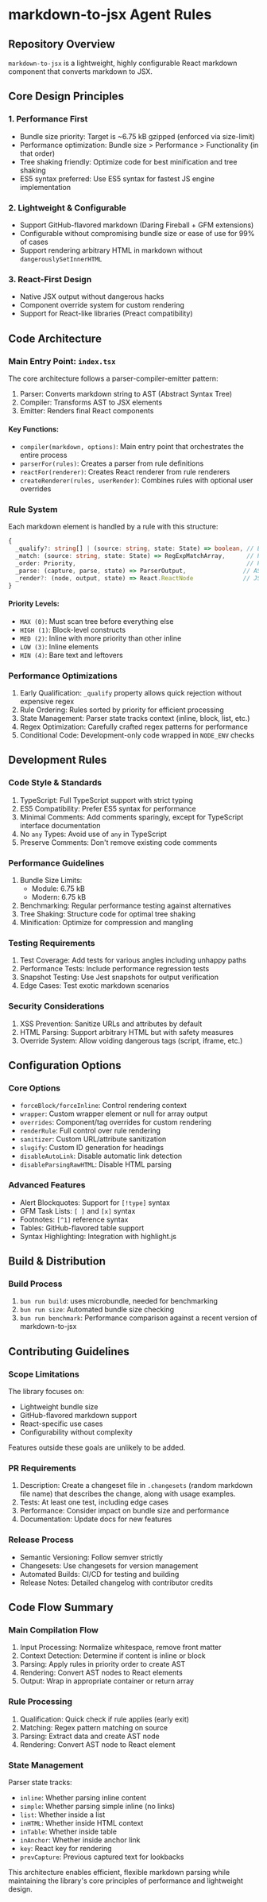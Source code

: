 # markdown-to-jsx Agent Rules

## Repository Overview

`markdown-to-jsx` is a lightweight, highly configurable React markdown component that converts markdown to JSX.

## Core Design Principles

### 1. Performance First

- Bundle size priority: Target is ~6.75 kB gzipped (enforced via size-limit)
- Performance optimization: Bundle size > Performance > Functionality (in that order)
- Tree shaking friendly: Optimize code for best minification and tree shaking
- ES5 syntax preferred: Use ES5 syntax for fastest JS engine implementation

### 2. Lightweight & Configurable

- Support GitHub-flavored markdown (Daring Fireball + GFM extensions)
- Configurable without compromising bundle size or ease of use for 99% of cases
- Support rendering arbitrary HTML in markdown without `dangerouslySetInnerHTML`

### 3. React-First Design

- Native JSX output without dangerous hacks
- Component override system for custom rendering
- Support for React-like libraries (Preact compatibility)

## Code Architecture

### Main Entry Point: `index.tsx`

The core architecture follows a parser-compiler-emitter pattern:

1. Parser: Converts markdown string to AST (Abstract Syntax Tree)
2. Compiler: Transforms AST to JSX elements
3. Emitter: Renders final React components

#### Key Functions:

- `compiler(markdown, options)`: Main entry point that orchestrates the entire process
- `parserFor(rules)`: Creates a parser from rule definitions
- `reactFor(renderer)`: Creates React renderer from rule renderers
- `createRenderer(rules, userRender)`: Combines rules with optional user overrides

### Rule System

Each markdown element is handled by a rule with this structure:

```typescript
{
  _qualify?: string[] | (source: string, state: State) => boolean, // Early exit check
  _match: (source: string, state: State) => RegExpMatchArray,      // Pattern matching
  _order: Priority,                                                // Processing priority
  _parse: (capture, parse, state) => ParserOutput,                // AST creation
  _render?: (node, output, state) => React.ReactNode              // JSX rendering
}
```

#### Priority Levels:

- `MAX (0)`: Must scan tree before everything else
- `HIGH (1)`: Block-level constructs
- `MED (2)`: Inline with more priority than other inline
- `LOW (3)`: Inline elements
- `MIN (4)`: Bare text and leftovers

### Performance Optimizations

1. Early Qualification: `_qualify` property allows quick rejection without expensive regex
2. Rule Ordering: Rules sorted by priority for efficient processing
3. State Management: Parser state tracks context (inline, block, list, etc.)
4. Regex Optimization: Carefully crafted regex patterns for performance
5. Conditional Code: Development-only code wrapped in `NODE_ENV` checks

## Development Rules

### Code Style & Standards

1. TypeScript: Full TypeScript support with strict typing
2. ES5 Compatibility: Prefer ES5 syntax for performance
3. Minimal Comments: Add comments sparingly, except for TypeScript interface documentation
4. No `any` Types: Avoid use of `any` in TypeScript
5. Preserve Comments: Don't remove existing code comments

### Performance Guidelines

1. Bundle Size Limits:
   - Module: 6.75 kB
   - Modern: 6.75 kB
2. Benchmarking: Regular performance testing against alternatives
3. Tree Shaking: Structure code for optimal tree shaking
4. Minification: Optimize for compression and mangling

### Testing Requirements

1. Test Coverage: Add tests for various angles including unhappy paths
2. Performance Tests: Include performance regression tests
3. Snapshot Testing: Use Jest snapshots for output verification
4. Edge Cases: Test exotic markdown scenarios

### Security Considerations

1. XSS Prevention: Sanitize URLs and attributes by default
2. HTML Parsing: Support arbitrary HTML but with safety measures
3. Override System: Allow voiding dangerous tags (script, iframe, etc.)

## Configuration Options

### Core Options

- `forceBlock/forceInline`: Control rendering context
- `wrapper`: Custom wrapper element or null for array output
- `overrides`: Component/tag overrides for custom rendering
- `renderRule`: Full control over rule rendering
- `sanitizer`: Custom URL/attribute sanitization
- `slugify`: Custom ID generation for headings
- `disableAutoLink`: Disable automatic link detection
- `disableParsingRawHTML`: Disable HTML parsing

### Advanced Features

- Alert Blockquotes: Support for `[!type]` syntax
- GFM Task Lists: `[ ]` and `[x]` syntax
- Footnotes: `[^1]` reference syntax
- Tables: GitHub-flavored table support
- Syntax Highlighting: Integration with highlight.js

## Build & Distribution

### Build Process

1. `bun run build`: uses microbundle, needed for benchmarking
2. `bun run size`: Automated bundle size checking
3. `bun run benchmark`: Performance comparison against a recent version of markdown-to-jsx

## Contributing Guidelines

### Scope Limitations

The library focuses on:

- Lightweight bundle size
- GitHub-flavored markdown support
- React-specific use cases
- Configurability without complexity

Features outside these goals are unlikely to be added.

### PR Requirements

1. Description: Create a changeset file in `.changesets` (random markdown file name) that describes the change, along with usage examples.
2. Tests: At least one test, including edge cases
3. Performance: Consider impact on bundle size and performance
4. Documentation: Update docs for new features

### Release Process

- Semantic Versioning: Follow semver strictly
- Changesets: Use changesets for version management
- Automated Builds: CI/CD for testing and building
- Release Notes: Detailed changelog with contributor credits

## Code Flow Summary

### Main Compilation Flow

1. Input Processing: Normalize whitespace, remove front matter
2. Context Detection: Determine if content is inline or block
3. Parsing: Apply rules in priority order to create AST
4. Rendering: Convert AST nodes to React elements
5. Output: Wrap in appropriate container or return array

### Rule Processing

1. Qualification: Quick check if rule applies (early exit)
2. Matching: Regex pattern matching on source
3. Parsing: Extract data and create AST node
4. Rendering: Convert AST node to React element

### State Management

Parser state tracks:

- `inline`: Whether parsing inline content
- `simple`: Whether parsing simple inline (no links)
- `list`: Whether inside a list
- `inHTML`: Whether inside HTML context
- `inTable`: Whether inside table
- `inAnchor`: Whether inside anchor link
- `key`: React key for rendering
- `prevCapture`: Previous captured text for lookbacks

This architecture enables efficient, flexible markdown parsing while maintaining the library's core principles of performance and lightweight design.
